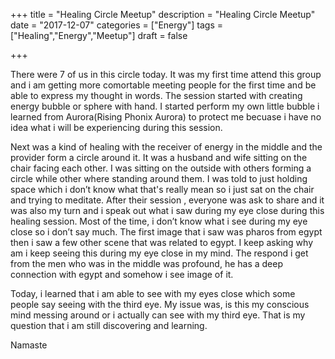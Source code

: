+++
title = "Healing Circle Meetup"
description = "Healing Circle Meetup"
date = "2017-12-07"
categories = ["Energy"]
tags = ["Healing","Energy","Meetup"]
draft = false

+++

There were 7 of us in this circle today. It was my first time attend this group and i am getting more comortable meeting people for the first time and be able to express my thought in words. The session started with creating energy bubble or sphere with hand. I started perform my own little bubble i learned from Aurora(Rising Phonix Aurora) to protect me becuase i have no idea what i will be experiencing during this session.

Next was a kind of healing with the receiver of energy in the middle and the provider form a circle around it. It was a husband and wife sitting on the chair facing each other. I was sitting on the outside with others forming a circle while other where standing around them. I was told to just holding space which i don’t know what that's really mean so i just sat on the chair and trying to meditate. After their session , everyone was ask to share and it was also my turn and i speak out what i saw during my eye close during this healing session. Most of the time, i don’t know what i see during my eye close so i don’t say much. The first image that i saw was pharos from egypt then i saw a few other scene that was related to egypt. I keep asking why am i keep seeing this during my eye close in my mind. The respond i get from the men who was in the middle was profound, he has a deep connection with egypt and somehow i see image of it.

Today, i learned that i am able to see with my eyes close which some people say seeing with the third eye. My issue was, is this my conscious mind messing around or i actually can see with my third eye. That is my question that i am still discovering and learning.

Namaste